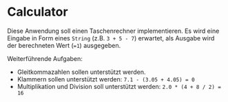 # Calculator

Diese Anwendung soll einen Taschenrechner implementieren.
Es wird eine Eingabe in Form eines `String` (z.B. `3 + 5 - 7`) erwartet, als Ausgabe wird der berechneten Wert (`=1`) ausgegeben.

Weiterführende Aufgaben:

- Gleitkommazahlen sollen unterstützt werden.
- Klammern sollen unterstützt werden: `7.1 - (3.05 + 4.05) = 0`
- Multiplikation und Division soll unterstützt werden: `2.0 * (4 + 8 / 2) = 16`